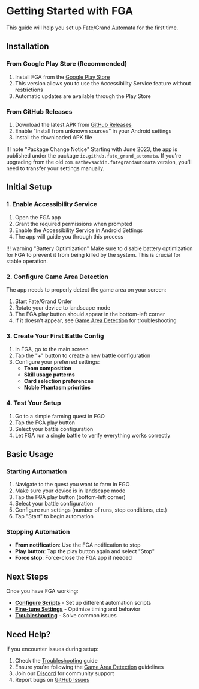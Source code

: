 # Getting Started with FGA

This guide will help you set up Fate/Grand Automata for the first time.

## Installation

### From Google Play Store (Recommended)

1. Install FGA from the [Google Play Store](https://play.google.com/store/apps/details?id=io.github.fate_grand_automata)
2. This version allows you to use the Accessibility Service feature without restrictions
3. Automatic updates are available through the Play Store

### From GitHub Releases

1. Download the latest APK from [GitHub Releases](https://github.com/Fate-Grand-Automata/FGA/releases)
2. Enable "Install from unknown sources" in your Android settings
3. Install the downloaded APK file

!!! note "Package Change Notice"
    Starting with June 2023, the app is published under the package `io.github.fate_grand_automata`. If you're upgrading from the old `com.mathewsachin.fategrandautomata` version, you'll need to transfer your settings manually.

## Initial Setup

### 1. Enable Accessibility Service

1. Open the FGA app
2. Grant the required permissions when prompted
3. Enable the Accessibility Service in Android Settings
4. The app will guide you through this process

!!! warning "Battery Optimization"
    Make sure to disable battery optimization for FGA to prevent it from being killed by the system. This is crucial for stable operation.

### 2. Configure Game Area Detection

The app needs to properly detect the game area on your screen:

1. Start Fate/Grand Order
2. Rotate your device to landscape mode
3. The FGA play button should appear in the bottom-left corner
4. If it doesn't appear, see [Game Area Detection](game-area-detection.md) for troubleshooting

### 3. Create Your First Battle Config

1. In FGA, go to the main screen
2. Tap the "+" button to create a new battle configuration
3. Configure your preferred settings:
   - **Team composition**
   - **Skill usage patterns**
   - **Card selection preferences**
   - **Noble Phantasm priorities**

### 4. Test Your Setup

1. Go to a simple farming quest in FGO
2. Tap the FGA play button
3. Select your battle configuration
4. Let FGA run a single battle to verify everything works correctly

## Basic Usage

### Starting Automation

1. Navigate to the quest you want to farm in FGO
2. Make sure your device is in landscape mode
3. Tap the FGA play button (bottom-left corner)
4. Select your battle configuration
5. Configure run settings (number of runs, stop conditions, etc.)
6. Tap "Start" to begin automation

### Stopping Automation

- **From notification**: Use the FGA notification to stop
- **Play button**: Tap the play button again and select "Stop"
- **Force stop**: Force-close the FGA app if needed

## Next Steps

Once you have FGA working:

- **[Configure Scripts](scripts/index.md)** - Set up different automation scripts
- **[Fine-tune Settings](fine-tune.md)** - Optimize timing and behavior
- **[Troubleshooting](troubleshooting.md)** - Solve common issues

## Need Help?

If you encounter issues during setup:

1. Check the [Troubleshooting](troubleshooting.md) guide
2. Ensure you're following the [Game Area Detection](game-area-detection.md) guidelines
3. Join our [Discord](https://discord.gg/fate-grand-automata) for community support
4. Report bugs on [GitHub Issues](https://github.com/Fate-Grand-Automata/FGA/issues)
